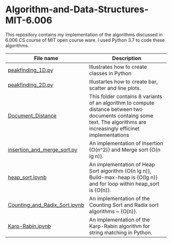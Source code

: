# Algorithm-and-Data-Structures-MIT-6.006
This repository contains my implementation of the algorithms discussed in 6.006 CS course of MIT open course ware. I used Python 3.7 to code these algorithms.  

| **File name** | **Description** |
| ------------- | ------------- |
| [peakfinding_1D.py](https://github.com/neerajkumarvaid/Algorithm-and-Data-Structures/blob/master/peakfinding_1D.py) | Illustrates how to create classes in Python  |
| [peakfinding_2D.py](https://github.com/neerajkumarvaid/Algorithm-and-Data-Structures-MIT-6.006/blob/master/peakfinding_2D.py) | Illustartes how to create bar, scatter and line plots. |
| [Document_Distance](https://github.com/neerajkumarvaid/Algorithm-and-Data-Structures-MIT-6.006/tree/master/Document_Distance) | This folder contains 8 variants of an algorithm to compute distance between two documents containg some text. The algorithms are increasingly efficinet implementations|
| [insertion_and_merge_sort.py](https://github.com/neerajkumarvaid/Algorithm-and-Data-Structures-MIT-6.006/tree/master/insertion_and_merge_sort.py) | An implementation of Insertion {O(n^2)} and Merge sort {O(n lg n)}.|
| [heap_sort.ipynb](https://github.com/neerajkumarvaid/Algorithm-and-Data-Structures-MIT-6.006/tree/master/heap_sort.ipynb) | An implementation of Heap Sort algorithm {O(n lg n)}, Build-max-heap is {O(lg n)} and for loop within heap_sort is {O(n)}.|
| [Counting_and_Radix_Sort.ipynb](https://github.com/neerajkumarvaid/Algorithm-and-Data-Structures-MIT-6.006/tree/master/Counting_and_Radix_Sort.ipynb) | An implementation of the Counting Sort and Radix sort algorithms ~ {O(n)}.|
| [Karp-Rabin.ipynb](https://github.com/neerajkumarvaid/Algorithm-and-Data-Structures-MIT-6.006/tree/master/Karp-Rabin.ipynb) | An implementation of the Karp-Rabin algorithm for string matching in Python.|
  
